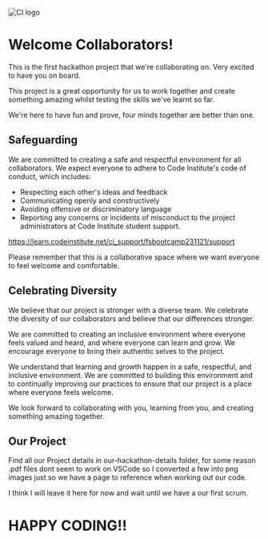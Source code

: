 ![CI logo](https://codeinstitute.s3.amazonaws.com/fullstack/ci_logo_small.png)

# Welcome Collaborators!

This is the first hackathon project that we're collaborating on. Very excited to have you on board. 

This project is a great opportunity for us to work together and create something amazing whilst testing the skills we've learnt so far.

We're here to have fun and prove, four minds together are better than one.

## Safeguarding

We are committed to creating a safe and respectful environment for all collaborators. We expect everyone to adhere to Code Institute's code of conduct, which includes:

- Respecting each other's ideas and feedback
- Communicating openly and constructively
- Avoiding offensive or discriminatory language
- Reporting any concerns or incidents of misconduct to the project administrators at Code Institute student support.

https://learn.codeinstitute.net/ci_support/fsbootcamp231121/support

Please remember that this is a collaborative space where we want everyone to feel welcome and comfortable.

## Celebrating Diversity

We believe that our project is stronger with a diverse team. We celebrate the diversity of our collaborators and believe that our differences stronger.

We are committed to creating an inclusive environment where everyone feels valued and heard, and where everyone can learn and grow. We encourage everyone to bring their authentic selves to the project.

We understand that learning and growth happen in a safe, respectful, and inclusive environment. We are committed to building this environment and to continually improving our practices to ensure that our project is a place where everyone feels welcome.

We look forward to collaborating with you, learning from you, and creating something amazing together.

## Our Project

Find all our Project details in our-hackathon-details folder, for some reason .pdf files dont seem to work on VSCode so I converted a few into png images just so we have a page to reference when working out our code.

I think I will leave it here for now and wait until we have a our first scrum.



# HAPPY CODING!!